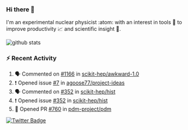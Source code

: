 ### Hi there 👋 

I'm an experimental nuclear physicist :atom: with an interest in tools :wrench: to improve productivity :chart_with_upwards_trend: and scientific insight :telescope:.

![github stats](https://github-readme-stats.vercel.app/api?username=agoose77&show_icons=true&hide_rank=true&hide_title=true&bg_color=30,e76445,904e95&text_color=efe3ec&icon_color=efe3ec)
<!--
**agoose77/agoose77** is a ✨ _special_ ✨ repository because its `README.md` (this file) appears on your GitHub profile.

Here are some ideas to get you started:

- 🔭 I’m currently working on ...
- 🌱 I’m currently learning ...
- 👯 I’m looking to collaborate on ...
- 🤔 I’m looking for help with ...
- 💬 Ask me about ...
- 📫 How to reach me: ...
- 😄 Pronouns: ...
- ⚡ Fun fact: ...
-->

### :zap: Recent Activity
<!--START_SECTION:activity-->
1. 🗣 Commented on [#1166](https://github.com/scikit-hep/awkward-1.0/issues/1166) in [scikit-hep/awkward-1.0](https://github.com/scikit-hep/awkward-1.0)
2. ❗️ Opened issue [#7](https://github.com/agoose77/project-ideas/issues/7) in [agoose77/project-ideas](https://github.com/agoose77/project-ideas)
3. 🗣 Commented on [#352](https://github.com/scikit-hep/hist/issues/352) in [scikit-hep/hist](https://github.com/scikit-hep/hist)
4. ❗️ Opened issue [#352](https://github.com/scikit-hep/hist/issues/352) in [scikit-hep/hist](https://github.com/scikit-hep/hist)
5. 💪 Opened PR [#760](https://github.com/pdm-project/pdm/pull/760) in [pdm-project/pdm](https://github.com/pdm-project/pdm)
<!--END_SECTION:activity-->


[![Twitter Badge](https://img.shields.io/twitter/follow/agoose77?style=flat-square&logo=Twitter&logoColor=white&color=cornflowerblue)](https://twitter.com/agoose77)
